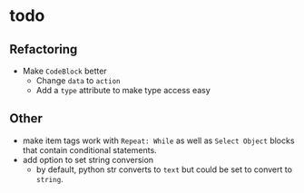 # todo

## Refactoring
- Make `CodeBlock` better
  - Change `data` to `action`
  - Add a `type` attribute to make type access easy

## Other

- make item tags work with `Repeat: While` as well as `Select Object` blocks that contain conditional statements.
- add option to set string conversion
  - by default, python str converts to `text` but could be set to convert to `string`.